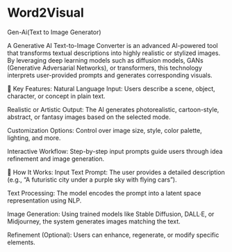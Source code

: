 # Word2Visual
Gen-Ai(Text to Image Generator)

A Generative AI Text-to-Image Converter is an advanced AI-powered tool that transforms textual descriptions into highly realistic or stylized images. By leveraging deep learning models such as diffusion models, GANs (Generative Adversarial Networks), or transformers, this technology interprets user-provided prompts and generates corresponding visuals.

🔧 Key Features:
Natural Language Input: Users describe a scene, object, character, or concept in plain text.

Realistic or Artistic Output: The AI generates photorealistic, cartoon-style, abstract, or fantasy images based on the selected mode.

Customization Options: Control over image size, style, color palette, lighting, and more.

Interactive Workflow: Step-by-step input prompts guide users through idea refinement and image generation.


🧠 How It Works:
Input Text Prompt: The user provides a detailed description (e.g., “A futuristic city under a purple sky with flying cars”).

Text Processing: The model encodes the prompt into a latent space representation using NLP.

Image Generation: Using trained models like Stable Diffusion, DALL·E, or Midjourney, the system generates images matching the text.

Refinement (Optional): Users can enhance, regenerate, or modify specific elements.

